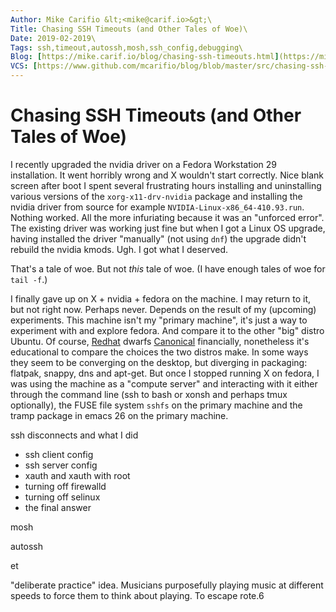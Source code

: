 ```yaml
---
Author: Mike Carifio &lt;<mike@carif.io>&gt;\
Title: Chasing SSH Timeouts (and Other Tales of Woe)\
Date: 2019-02-2019\
Tags: ssh,timeout,autossh,mosh,ssh_config,debugging\
Blog: [https://mike.carif.io/blog/chasing-ssh-timeouts.html](https://mike.carif.io/blog/chasing-ssh-timeouts.html)\
VCS: [https://www.github.com/mcarifio/blog/blob/master/src/chasing-ssh-timeouts.md](https://www.github.com/mcarifio/blog/blob/master/src/chasing-ssh-timeouts.md)
---
```


# Chasing SSH Timeouts (and Other Tales of Woe) 

I recently upgraded the nvidia driver on a Fedora Workstation 29 installation. It went horribly wrong and X wouldn't start correctly. Nice blank screen after boot I spent several frustrating hours installing and uninstalling various versions of the `xorg-x11-drv-nvidia` package and installing the nvidia driver from source for example `NVIDIA-Linux-x86_64-410.93.run`. Nothing worked. All the more infuriating because it was an "unforced error". The existing driver was working just fine but when I got a Linux OS upgrade, having installed the driver "manually" (not using `dnf`) the upgrade didn't rebuild the nvidia kmods. Ugh. I got what I deserved.

That's a tale of woe. But not _this_ tale of woe. (I have enough tales of woe for `tail -f`.)

I finally gave up on X + nvidia + fedora on the machine. I may return to it, but not right now. Perhaps never. Depends on the result of my (upcoming) experiments. This machine isn't my "primary machine", it's just a way to experiment with and explore fedora. And compare it to the other "big" distro Ubuntu. Of course, [Redhat](https://www.redhat.com/about) dwarfs [Canonical](https://www.canonical.com/about) financially, nonetheless it's educational to compare the choices the two distros make. In some ways they seem to be converging on the desktop, but diverging in packaging: flatpak, snappy, dns and apt-get.
But once I stopped running X on fedora, I was using the machine as a "compute server" and interacting with it either through the command line (ssh to bash or xonsh and perhaps tmux optionally), the FUSE file system `sshfs` on the primary machine and the tramp package in emacs 26 on the primary machine.

ssh disconnects and what I did
  * ssh client config
  * ssh server config
  * xauth and xauth with root
  * turning off firewalld
  * turning off selinux
  * the final answer

mosh

autossh

et

"deliberate practice" idea. Musicians purposefully playing music at different speeds to force them to think about playing. To escape rote.6

